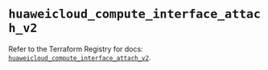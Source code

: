 # `huaweicloud_compute_interface_attach_v2`

Refer to the Terraform Registry for docs: [`huaweicloud_compute_interface_attach_v2`](https://registry.terraform.io/providers/huaweicloud/huaweicloud/1.71.1/docs/resources/compute_interface_attach_v2).
